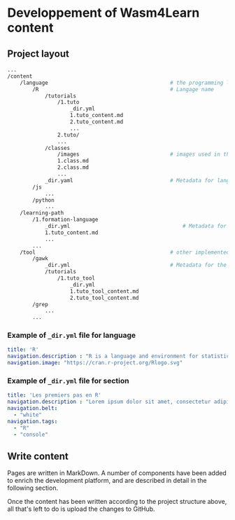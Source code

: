 # Developpement of Wasm4Learn content


## Project layout

```bash
...
/content
    /language                                       # the programming languages implemented
        /R                                          # Langage name 
            /tutorials
                /1.tuto
                    _dir.yml
                    1.tuto_content.md
                    2.tuto_content.md
                    ...
                2.tuto/
                ...
            /classes
                /images                             # images used in the classes
                1.class.md
                2.class.md
                ...
            _dir.yaml                               # Metadata for language
        /js
            ...
        /python
            ...
    /learning-path
        /1.formation-language          
            _dir.yml                                    # Metadata for the learning path
            1.tuto_content.md
            ... 
        ...
    /tool                                           # other implemented tools     
        /gawk
            _dir.yml                                # Metadata for the tool
            /tutorials
                /1.tuto_tool
                    _dir.yml
                    1.tuto_tool_content.md
                    2.tuto_tool_content.md
        /grep
            ...
        ...

```

### Example of ```_dir.yml``` file for language

```yaml
title: 'R'
navigation.description : "R is a language and environment for statistical computing and graphics."
navigation.image: "https://cran.r-project.org/Rlogo.svg"
```

### Example of ```_dir.yml``` file for section

```yaml
title: 'Les premiers pas en R'
navigation.description : "Lorem ipsum dolor sit amet, consectetur adipiscing elit. Sed non risus. Suspendisse lectus tortor, dignissim sit amet, adipiscing nec, ultricies sed, dolor. "
navigation.belt:
  - "white"
navigation.tags:
  - "R"
  - "console"
```


## Write content

Pages are written in MarkDown. A number of components have been added to enrich the development platform, and are described in detail in the following section.

Once the content has been written according to the project structure above, all that's left to do is upload the changes to GitHub.